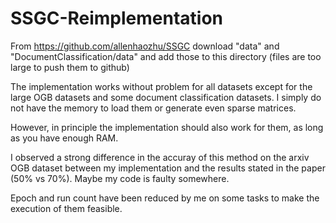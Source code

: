 # SSGC-Reimplementation

From https://github.com/allenhaozhu/SSGC download "data" and "DocumentClassification/data" and add those to this directory (files are too large to push them to github)

The implementation works without problem for all datasets except for the large OGB datasets and some document classification datasets. I simply do not have the memory to load them or generate even sparse matrices.

However, in principle the implementation should also work for them, as long as you have enough RAM.

I observed a strong difference in the accuray of this method on the arxiv OGB dataset between my implementation and the results stated in the paper (50% vs 70%). Maybe my code is faulty somewhere.

Epoch and run count have been reduced by me on some tasks to make the execution of them feasible.
